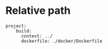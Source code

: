 # Relative path

```text
project:
    build:
      context: ../
      dockerfile: ./docker/Dockerfile
```

